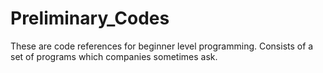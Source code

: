 # Preliminary_Codes
These are code references for beginner level programming.
Consists of a set of programs which companies sometimes ask. 
